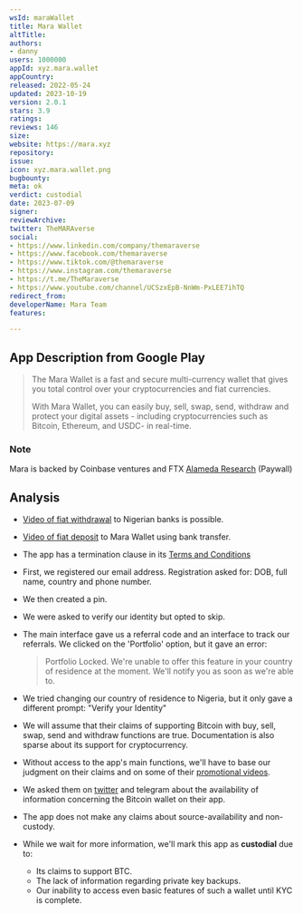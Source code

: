 ```yaml
---
wsId: maraWallet
title: Mara Wallet
altTitle: 
authors:
- danny
users: 1000000
appId: xyz.mara.wallet
appCountry: 
released: 2022-05-24
updated: 2023-10-19
version: 2.0.1
stars: 3.9
ratings: 
reviews: 146
size: 
website: https://mara.xyz
repository: 
issue: 
icon: xyz.mara.wallet.png
bugbounty: 
meta: ok
verdict: custodial
date: 2023-07-09
signer: 
reviewArchive: 
twitter: TheMARAverse
social:
- https://www.linkedin.com/company/themaraverse
- https://www.facebook.com/themaraverse
- https://www.tiktok.com/@themaraverse
- https://www.instagram.com/themaraverse
- https://t.me/TheMaraverse
- https://www.youtube.com/channel/UCSzxEpB-NnWm-PxLEE7ihTQ
redirect_from: 
developerName: Mara Team
features: 

---
```


## App Description from Google Play

> The Mara Wallet is a fast and secure multi-currency wallet that gives you total control over your cryptocurrencies and fiat currencies.
>
> With Mara Wallet, you can easily buy, sell, swap, send, withdraw and protect your digital assets - including cryptocurrencies such as Bitcoin, Ethereum, and USDC- in real-time.

### Note

Mara is backed by Coinbase ventures and FTX [Alameda Research](https://fortune.com/crypto/2022/10/27/coinbase-and-ftx-backed-mara-launches-crypto-wallet-for-sub-saharan-africa/) (Paywall)

## Analysis

- [Video of fiat withdrawal](https://www.youtube.com/watch?v=fr2a6tcPvkQ) to Nigerian banks is possible.
- [Video of fiat deposit](https://www.youtube.com/watch?v=eEPXyaDYHvA) to Mara Wallet using bank transfer.

- The app has a termination clause in its [Terms and Conditions](https://mara.xyz/terms)
- First, we registered our email address. Registration asked for: DOB, full name, country and phone number.
- We then created a pin.
- We were asked to verify our identity but opted to skip.
- The main interface gave us a referral code and an interface to track our referrals. We clicked on the 'Portfolio' option, but it gave an error:
  > Portfolio Locked. We're unable to offer this feature in your country of residence at the moment. We'll notify you as soon as we're able to.
- We tried changing our country of residence to Nigeria, but it only gave a different prompt: "Verify your Identity"
- We will assume that their claims of supporting Bitcoin with buy, sell, swap, send and withdraw functions are true. Documentation is also sparse about its support for cryptocurrency.
- Without access to the app's main functions, we'll have to base our judgment on their claims and on some of their [promotional videos](https://www.youtube.com/watch?v=s5YoFZU_HKo).
- We asked them on [twitter](https://twitter.com/BitcoinWalletz/status/1677852954076889089) and telegram about the availability of information concerning the Bitcoin wallet on their app.
- The app does not make any claims about source-availability and non-custody.
- While we wait for more information, we'll mark this app as **custodial** due to:
  - Its claims to support BTC.
  - The lack of information regarding private key backups.
  - Our inability to access even basic features of such a wallet until KYC is complete.
